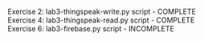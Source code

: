Exercise 2: lab3-thingspeak-write.py script - COMPLETE\
Exercise 4: lab3-thingspeak-read.py script - COMPLETE\
Exercise 6: lab3-firebase.py script - INCOMPLETE
